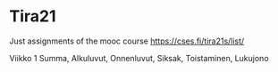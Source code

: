 # Tira21
Just assignments of the mooc course https://cses.fi/tira21s/list/

Viikko 1 Summa, Alkuluvut, Onnenluvut, Siksak, Toistaminen, Lukujono
